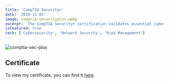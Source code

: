 ```yaml
---
title: 'CompTIA Security+'
date: '2019-11-05'
image: comptia-securityplus.webp
excerpt: 'The CompTIA Security+ certification validates essential cybersecurity skills, including assessing security posture, recommending solutions, and responding to incidents.'
isFeatured: true
tech: ['Cybersecurity', 'Network Security', 'Risk Management']
---
```


![comptia-sec-plus](/images/certs/comptia-securityplus.webp)

## Certificate

To view my certificate, you can find it [here](https://www.credly.com/badges/868e2b93-05ba-48e5-9ede-6c570721573a/public_url).
